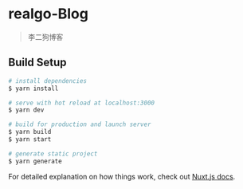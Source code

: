 # realgo-Blog

> 李二狗博客

## Build Setup

``` bash
# install dependencies
$ yarn install

# serve with hot reload at localhost:3000
$ yarn dev

# build for production and launch server
$ yarn build
$ yarn start

# generate static project
$ yarn generate
```

For detailed explanation on how things work, check out [Nuxt.js docs](https://nuxtjs.org).
<template>
  <header class="headers">
    <div class="logo">
          <h1>{{ info.blogName }}</h1>
          <nuxt-link :to="{ name: 'index' }" class="block">
            <img :src="info.logo" class="vertical-middle" width="130" height="40">
          </nuxt-link>
          <a-icon type="down-circle" class="icon"/>
    </div>
    <div class="navbar">
      <a-menu
          mode="inline"
          :openKeys="openKeys"
          @openChange="onOpenChange"
          style="width: 100%"
        >
          <a-menu-item key="1">
            <a-icon type="pie-chart" />
            <span>Option 1</span>
          </a-menu-item>
          <a-sub-menu key="sub1">
            <span slot="title"><a-icon type="mail" /><span>Navigation One</span></span>
            <a-menu-item key="1">Option 1</a-menu-item>
            <a-menu-item key="2">Option 2</a-menu-item>
            <a-menu-item key="3">Option 3</a-menu-item>
            <a-menu-item key="4">Option 4</a-menu-item>
          </a-sub-menu>
          <a-sub-menu key="sub2">
            <span slot="title"><a-icon type="appstore" /><span>Navigation Two</span></span>
            <a-menu-item key="5">Option 5</a-menu-item>
            <a-menu-item key="6">Option 6</a-menu-item>
            <a-sub-menu key="sub3" title="Submenu">
              <a-menu-item key="7">Option 7</a-menu-item>
              <a-menu-item key="8">Option 8</a-menu-item>
            </a-sub-menu>
          </a-sub-menu>
          <a-sub-menu key="sub4">
            <span slot="title"><a-icon type="setting" /><span>Navigation Three</span></span>
            <a-menu-item key="9">Option 9</a-menu-item>
            <a-menu-item key="10">Option 10</a-menu-item>
            <a-menu-item key="11">Option 11</a-menu-item>
            <a-menu-item key="12">Option 12</a-menu-item>
          </a-sub-menu>
        </a-menu>
      <!-- <ul class="navs">
        <li v-for="item in menu" :key='item.ID'>{{item.title}}</li>
      </ul> -->
    </div>
    <!-- 搜索开始 -->
    <!-- <div :class="['search-wrapper']">
          <a-input-search
            placeholder="请输入关键字"
            style="width: 20em"
            @search="onSearch"
            @keyup.enter="onSearch"
          />
    </div> -->
    <!-- 搜索结束 -->
  </header>
</template>
<script>
import { mapState } from 'vuex'
export default {
  watchQuery: ['type'],
  name: 'Header',
  data () {
    return {
      searchText: '',
      isShowSearch: false,
      current: ['mail'],
    }
  },
  watch: {
    
  },
  computed: {
    ...mapState(['info', 'menu', 'menuStatus']),
    
  },
  methods:{
    // 搜索
    onSearch (value) {
      console.log(value)
      this.$router.push({
        name: 'search',
        query: {
          page: 1,
          s: value
        }
      })
      this.isShowSearch = false
    },
  }
}
</script>
<style lang="less" scoped>
.logo{
  margin: 30px;
  position: relative;
  h1{
    position: fixed;
      top: -500%;
      left: 0;
  }
}
.navbar{
  width:90%;
  height:100vh;
  margin:0 auto;
  .navs{
    width: 100%;
    li{
      color:#fff;
      font-size: 20px;
      padding: 10px 0;
      text-align: center;
      cursor: pointer;
    }
  }
}
.headers{
  width: 100vw;
  height:100vh;
  position:absolute;
  background: rgba(0,0,0,.6);
  z-index: 2;
}
// 搜索框
.search-wrapper {
  width: 200px;
  position:absolute;
  right: 220px;
  top:8px;
}
.icon{
  font-size: 20px;
  padding: 6px 6px 5px;
  border-radius: 2px;
  cursor: pointer;
  position: absolute;
  z-index: 4;
  right: 10px;
  top: 10px;
  margin-top: -3px;
  background: rgba(255,255,255,.9);
}
</style>


<template v-for="item in menu">
        <a-sub-menu
            :key="item.key"
          >
            <span slot="title">
              <a-icon :type="item.classes" /><span>{{ item.title }}</span>
              <a-icon v-if="item.children.length !== 0" type="down" />
            </span>
            <template v-for="child in item.children">
              <a-menu-item
                v-if="!child"
                :key="child.key"
              >
              <span>{{ item.title }}</span>
              </a-menu-item>
              <a-menu-item :key="child.key">
                <nuxt-link
                    v-if="child.object === 'category'"
                    :to="{
                      name: 'category-id',
                      params: { id: 1 },
                      query: { type: child.object_id, title: child.title }
                    }"
                  >
                    {{ child.title }}
                  </nuxt-link>
                  <nuxt-link
                    v-else-if="child.object === 'page'"
                    :to="{
                      name: 'page-id',
                      params: { id: child.object_id }
                    }"
                  >
                    {{ child.title }}
                  </nuxt-link>
                  <nuxt-link
                    v-else-if="child.object === 'post_tag'"
                    :to="{ name: 'tags-id', params: { id: 1 }, query: { type: child.object_id, title: child.title } }">
                    {{ child.title }}
                  </nuxt-link>
                  <a v-else-if="child.object === 'custom'" :href="child.url">
                    {{ child.title }}
                  </a>
              </a-menu-item>
            </template>
        </a-sub-menu>
      </template>